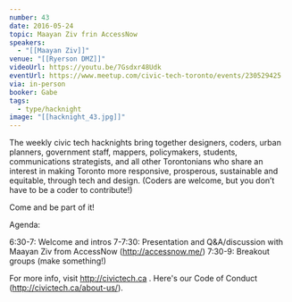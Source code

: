 ```yaml
---
number: 43
date: 2016-05-24
topic: Maayan Ziv frin AccessNow
speakers:
  - "[[Maayan Ziv]]"
venue: "[[Ryerson DMZ]]"
videoUrl: https://youtu.be/7Gsdxr48Udk
eventUrl: https://www.meetup.com/civic-tech-toronto/events/230529425
via: in-person
booker: Gabe
tags:
  - type/hacknight
image: "[[hacknight_43.jpg]]"
---
```

The weekly civic tech hacknights bring together designers, coders, urban planners, government staff, mappers, policymakers, students, communications strategists, and all other Torontonians who share an interest in making Toronto more responsive, prosperous, sustainable and equitable, through tech and design. (Coders are welcome, but you don’t have to be a coder to contribute!)

Come and be part of it!

Agenda:

6:30-7: Welcome and intros
7-7:30: Presentation and Q&A/discussion with Maayan Ziv from AccessNow (http://accessnow.me/)
7:30-9: Breakout groups (make something!)

For more info, visit http://civictech.ca .
Here's our Code of Conduct (http://civictech.ca/about-us/).